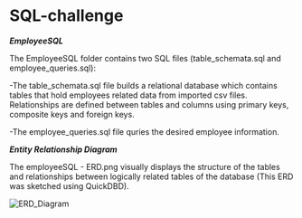 # SQL-challenge


***EmployeeSQL***

The EmployeeSQL folder contains two SQL files (table_schemata.sql and employee_queries.sql):

-The table_schemata.sql file builds a relational database which contains tables that hold employees related data from imported csv files. Relationships are defined between tables and columns using primary keys, composite keys and foreign keys.

-The employee_queries.sql file quries the desired employee information.

***Entity Relationship Diagram***

The employeeSQL - ERD.png visually displays the structure of the tables and relationships between logically related tables of the database (This ERD was sketched using QuickDBD).

![ERD_Diagram](https://github.com/jirah2018/SQL-challenge/assets/151040384/6d85e1a5-2046-4067-87ca-6f188a6f8d5b)
